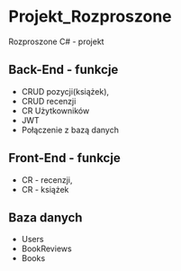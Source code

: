 # Projekt_Rozproszone
Rozproszone C# - projekt

## Back-End - funkcje

* CRUD pozycji(książek),
* CRUD recenzji
* CR Użytkowników
* JWT
* Połączenie z bazą danych

## Front-End - funkcje

* CR - recenzji,
* CR - książek

## Baza danych

* Users
* BookReviews
* Books
